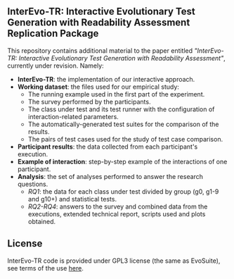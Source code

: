 <h2>InterEvo-TR: Interactive Evolutionary Test Generation with Readability Assessment Replication Package </h2>

This repository contains additional material to the paper entitled *"InterEvo-TR: Interactive Evolutionary Test Generation with Readability Assessment"*, currently under revision. Namely:

- **InterEvo-TR**: the implementation of our interactive approach.
- **Working dataset**: the files used for our empirical study:
	- The running example used in the first part of the experiment.
	- The survey performed by the participants.
	- The class under test and its test runner with the configuration of interaction-related parameters.
	- The automatically-generated test suites for the comparison of the results.
	- The pairs of test cases used for the study of test case comparison. 
- **Participant results**: the data collected from each participant's execution.
- **Example of interaction**: step-by-step example of the interactions of one participant.
- **Analysis**: the set of analyses performed to answer the research questions.
	- *RQ1*: the data for each class under test divided by group (g0, g1-9 and g10+) and statistical tests.
	- *RQ2-RQ4*: answers to the survey and combined data from the executions, extended technical report, scripts used and plots obtained.

## License

InterEvo-TR code is provided under GPL3 license (the same as EvoSuite), see terms of the use [here](https://github.com/PdedP/InterEvo-TR/blob/master/InterEvo-TR/LICENSE.txt).
